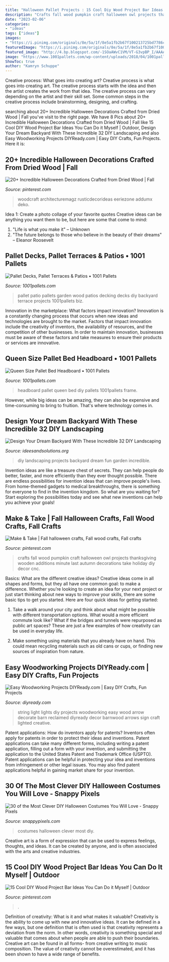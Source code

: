 ```yaml
---
title: "Halloween Pallet Projects : 15 Cool Diy Wood Project Bar Ideas You Can Do It Myself"
description: "Crafts fall wood pumpkin craft halloween owl projects thanksgiving wooden additions minute last autumn decorations take holiday diy decor cnc"
date: "2023-02-06"
categories:
- "ideas"
tags: ["ideas"]
images:
- "https://i.pinimg.com/originals/8e/5a/1f/8e5a1fb2b67f100213725bd7786cdbe4.jpg"
featuredImage: "https://i.pinimg.com/originals/8e/5a/1f/8e5a1fb2b67f100213725bd7786cdbe4.jpg"
featured_image: "http://4.bp.blogspot.com/-1SOaAWvC1VM/VT-G3vpBP_I/AAAAAAAAGZc/V72Hv8elzo4/w1200-h630-p-k-no-nu/Top-32-DIY-Fun-Landscaping-Ideas-For-Your-Dream-Backyard.jpg"
image: "https://www.1001pallets.com/wp-content/uploads/2018/04/1001pallets.com-1001pallets-com-pallet-terrace-patio-ideas.jpg"
ShowToc: true
author: "Kamryn Schuppe"
---
```



Creative process: What goes into creating art?
Creative process is what goes into creating art. The creative process starts with the idea and then the artist creates the work from that idea. The creative process can vary depending on the artist and their skill set. Some common steps in the creative process include brainstorming, designing, and crafting.

	

		
searching about 20+ Incredible Halloween Decorations Crafted from Dried Wood | Fall you've visit to the right page. We have 8 Pics about 20+ Incredible Halloween Decorations Crafted from Dried Wood | Fall like 15 Cool DIY Wood Project Bar Ideas You Can Do it Myself | Outdoor, Design Your Dream Backyard With These Incredible 32 DIY Landscaping and also Easy Woodworking Projects DIYReady.com | Easy DIY Crafts, Fun Projects. Here it is:
		
    
## 20+ Incredible Halloween Decorations Crafted From Dried Wood | Fall

<img loading=lazy src="https://i.pinimg.com/originals/8e/5a/1f/8e5a1fb2b67f100213725bd7786cdbe4.jpg" onerror="this.onerror=null;this.src='https://tse1.mm.bing.net/th?id=OIP.z9d_poUK8PROp7RSspRZegHaNK&amp;pid=15.1';" alt="20+ Incredible Halloween Decorations Crafted from Dried Wood | Fall">

_Source: pinterest.com_

>woodcraft architecturemagz rusticdecorideas eeriezone addumx deko. 

	

Idea 1: Create a photo collage of your favorite quotes
Creative ideas can be anything you want them to be, but here are some that come to mind: 

1. "Life is what you make it" – Unknown
2. "The future belongs to those who believe in the beauty of their dreams" – Eleanor Roosevelt

    
## Pallet Decks, Pallet Terraces &amp; Patios • 1001 Pallets

<img loading=lazy src="https://www.1001pallets.com/wp-content/uploads/2018/04/1001pallets.com-1001pallets-com-pallet-terrace-patio-ideas.jpg" onerror="this.onerror=null;this.src='https://tse1.mm.bing.net/th?id=OIP.mH4w7pZAHrqLj_jM39yKZQHaLG&amp;pid=15.1';" alt="Pallet Decks, Pallet Terraces &amp; Patios • 1001 Pallets">

_Source: 1001pallets.com_

>pallet patio pallets garden wood patios decking decks diy backyard terrace projects 1001pallets biz. 

	

Innovation in the marketplace: What factors impact innovation?
Innovation is a constantly changing process that occurs when new ideas and technologies are brought to the market. Factors that impact innovation include the creativity of inventors, the availability of resources, and the competition of other businesses. In order to maintain innovation, businesses must be aware of these factors and take measures to ensure their products or services are innovative.

    
## Queen Size Pallet Bed Headboard • 1001 Pallets

<img loading=lazy src="https://www.1001pallets.com/wp-content/uploads/2016/02/1001pallets.com-queen-size-pallet-bed-headboard-4.jpg" onerror="this.onerror=null;this.src='https://tse4.mm.bing.net/th?id=OIP.DxGd_WV4o59uNUXpoA7HtQHaJ4&amp;pid=15.1';" alt="Queen Size Pallet Bed Headboard • 1001 Pallets">

_Source: 1001pallets.com_

>headboard pallet queen bed diy pallets 1001pallets frame. 

	

However, while big ideas can be amazing, they can also be expensive and time-consuming to bring to fruition. That's where technology comes in.

    
## Design Your Dream Backyard With These Incredible 32 DIY Landscaping

<img loading=lazy src="http://4.bp.blogspot.com/-1SOaAWvC1VM/VT-G3vpBP_I/AAAAAAAAGZc/V72Hv8elzo4/w1200-h630-p-k-no-nu/Top-32-DIY-Fun-Landscaping-Ideas-For-Your-Dream-Backyard.jpg" onerror="this.onerror=null;this.src='https://tse4.mm.bing.net/th?id=OIP.ONj6v5bNmnzi5BQzEPaGtAHaD4&amp;pid=15.1';" alt="Design Your Dream Backyard With These Incredible 32 DIY Landscaping">

_Source: ideesandsolutions.org_

>diy landscaping projects backyard dream fun garden incredible. 

	

Invention ideas are like a treasure chest of secrets. They can help people do better, faster, and more efficiently than they ever thought possible. There are endless possibilities for invention ideas that can improve people's lives. From home-themed gadgets to medical breakthroughs, there is something for everyone to find in the invention kingdom. So what are you waiting for? Start exploring the possibilities today and see what new inventions can help you achieve your goals!

    
## Make &amp; Take | Fall Halloween Crafts, Fall Wood Crafts, Fall Crafts

<img loading=lazy src="https://i.pinimg.com/originals/17/06/39/170639d02d9e3aa5d9317a197cc54566.jpg" onerror="this.onerror=null;this.src='https://tse3.mm.bing.net/th?id=OIP.oIKJbT25ByFhg1UKayUDPgHaJ4&amp;pid=15.1';" alt="Make &amp; Take | Fall halloween crafts, Fall wood crafts, Fall crafts">

_Source: pinterest.com_

>crafts fall wood pumpkin craft halloween owl projects thanksgiving wooden additions minute last autumn decorations take holiday diy decor cnc. 

	

Basics: What are the different creative ideas?
Creative ideas come in all shapes and forms, but they all have one common goal: to make a difference. Whether you’re looking to create an idea for your next project or just start thinking about new ways to improve your skills, there are some basic tips to get you started. Here are four quick ideas for getting started:
1. Take a walk around your city and think about what might be possible with different transportation options. What would a more efficient commute look like? What if the bridges and tunnels were repurposed as public art spaces? These are just a few examples of how creativity can be used in everyday life.

2. Make something using materials that you already have on hand. This could mean recycling materials such as old cans or cups, or finding new sources of inspiration from nature.

    
## Easy Woodworking Projects DIYReady.com | Easy DIY Crafts, Fun Projects

<img loading=lazy src="https://diyready.com/wp-content/uploads/2015/04/barnwoodreclaimedarrow04.jpg" onerror="this.onerror=null;this.src='https://tse4.mm.bing.net/th?id=OIP.rjnBt3Qtuh_mZi5MVX8SZQHaLJ&amp;pid=15.1';" alt="Easy Woodworking Projects DIYReady.com | Easy DIY Crafts, Fun Projects">

_Source: diyready.com_

>string light lights diy projects woodworking easy wood arrow decorate barn reclaimed diyready decor barnwood arrows sign craft lighted creative. 

	

Patent applications: How do inventors apply for patents?
Inventors often apply for patents in order to protect their ideas and inventions. Patent applications can take many different forms, including writing a patent application, filling out a form with your invention, and submitting the application to the United States Patent and Trademark Office (USPTO). 
Patent applications can be helpful in protecting your idea and inventions from infringement or other legal issues. You may also find patent applications helpful in gaining market share for your invention.

    
## 30 Of The Most Clever DIY Halloween Costumes You Will Love - Snappy Pixels

<img loading=lazy src="https://snappypixels.com/wp-content/uploads/2013/10/most-clever-halloween-costumes-ever-20.jpg" onerror="this.onerror=null;this.src='https://tse2.mm.bing.net/th?id=OIP.dUkSSaI_uzjFEmPAa8DWlAHaLG&amp;pid=15.1';" alt="30 of the Most Clever DIY Halloween Costumes You Will Love - Snappy Pixels">

_Source: snappypixels.com_

>costumes halloween clever most diy. 

	

Creative art is a form of expression that can be used to express feelings, thoughts, and ideas. It can be created by anyone, and is often associated with the arts and creative industries.

    
## 15 Cool DIY Wood Project Bar Ideas You Can Do It Myself | Outdoor

<img loading=lazy src="https://i.pinimg.com/736x/f5/43/04/f5430485ab479941a6c29677be5af6ed.jpg" onerror="this.onerror=null;this.src='https://tse3.mm.bing.net/th?id=OIP.vWjiZJLr-3EgfAKoV9oxNQHaKX&amp;pid=15.1';" alt="15 Cool DIY Wood Project Bar Ideas You Can Do it Myself | Outdoor">

_Source: pinterest.com_

>. 

	

Definition of creativity: What is it and what makes it valuable?
Creativity is the ability to come up with new and innovative ideas. It can be defined in a few ways, but one definition that is often used is that creativity represents a deviation from the norm. In other words, creativity is something special and valuable that comes about when people are able to push their boundaries. Creative art can be found in all forms- from creative writing to music composition. The value of creativity cannot be overestimated, and it has been shown to have a wide range of benefits.

